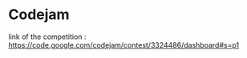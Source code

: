# Codejam

link of the competition :
https://code.google.com/codejam/contest/3324486/dashboard#s=p1
